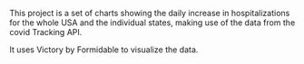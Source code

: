 This project is a set of charts showing the daily increase in hospitalizations for the whole USA and the individual states, making use of the data from the covid Tracking API.

It uses Victory by Formidable to visualize the data.
